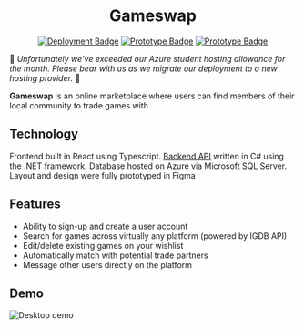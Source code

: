<h1 align="center">Gameswap</h1>

<p align="center">
<a href="" target="_blank"><img src="https://img.shields.io/badge/Deployment-Down-red?logo=googlechrome&logoColor=lightgray" alt="Deployment Badge" /></a>
<a href="https://www.figma.com/file/ghliT7Nqlq9fKNaj36s1Wm/GameSwap-(Prototype)?type=design&node-id=0-1&mode=design&t=DCdVVjzr45GD8Vr1-0" target="_blank"><img src="https://img.shields.io/badge/Prototype-Desktop-Green?logo=figma&logoColor=lightgray" alt="Prototype Badge" /></a>
<a href="https://www.figma.com/file/ghliT7Nqlq9fKNaj36s1Wm/GameSwap-(Prototype)?type=design&node-id=186-617&mode=design&t=DCdVVjzr45GD8Vr1-0" target="_blank"><img src="https://img.shields.io/badge/Prototype-Mobile-Green?logo=figma&logoColor=lightgray" alt="Prototype Badge" /></a>
</p>

🚧 *Unfortunately we've exceeded our Azure student hosting allowance for the month. Please bear with us as we migrate our deployment to a new hosting provider.* 🚧

**Gameswap** is an online marketplace where users can find members of their local community to trade games with

## Technology
Frontend built in React using Typescript. [Backend API](https://github.com/mannamar/gameswap-backend) written in C# using the .NET framework. Database hosted on Azure via Microsoft SQL Server. Layout and design were fully prototyped in Figma

## Features
- Ability to sign-up and create a user account 
- Search for games across virtually any platform (powered by IGDB API)
- Edit/delete existing games on your wishlist
- Automatically match with potential trade partners
- Message other users directly on the platform

## Demo
<img src="./public/demo.gif" alt="Desktop demo" />
